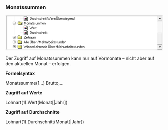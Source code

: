 ### Monatssummen

![Image](<img/image414.png>)

Der Zugriff auf Monatssummen kann nur auf Vormonate – nicht aber auf den aktuellen Monat – erfolgen.

**Formelsyntax**

Monatssumme(1...) Brutto,...

**Zugriff auf Werte**

Lohnart(1).Wert(Monat\[\|Jahr\])

**Zugriff auf Durchschnitte**

Lohnart(1).Durchschnitt(Monat\[\|Jahr\])